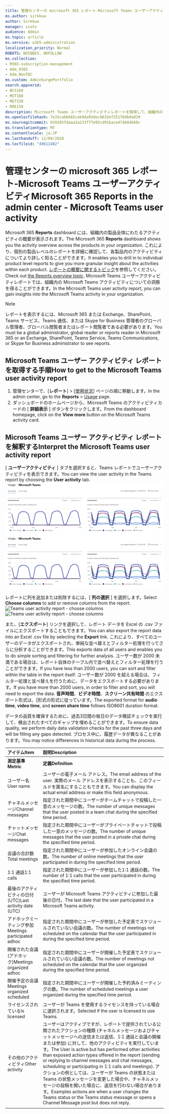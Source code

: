 ```yaml
---
title: 管理センターの microsoft 365 レポート-Microsoft Teams ユーザーアクティビティ
ms.author: sirkkuw
author: Sirkkuw
manager: scotv
audience: Admin
ms.topic: article
ms.service: o365-administration
localization_priority: Normal
ROBOTS: NOINDEX, NOFOLLOW
ms.collection:
- M365-subscription-management
- Adm_O365
- Adm_NonTOC
ms.custom: AdminSurgePortfolio
search.appverid:
- BCS160
- MST160
- MET150
- MOE150
description: Microsoft Teams ユーザーアクティビティレポートを取得して、組織内の Teams アクティビティを把握する方法について説明します。
ms.openlocfilehash: 7e32ca6b665cab9da93dec9632ef25176db0e839
ms.sourcegitcommit: 039205fdaaa2a233ff7e95cd91bace474b84b68c
ms.translationtype: MT
ms.contentlocale: ja-JP
ms.lasthandoff: 12/09/2020
ms.locfileid: "49611402"
---
```

# <a name="microsoft-365-reports-in-the-admin-center---microsoft-teams-user-activity"></a><span data-ttu-id="593e9-103">管理センターの microsoft 365 レポート-Microsoft Teams ユーザーアクティビティ</span><span class="sxs-lookup"><span data-stu-id="593e9-103">Microsoft 365 Reports in the admin center - Microsoft Teams user activity</span></span>

<span data-ttu-id="593e9-104">Microsoft 365 **Reports** dashboard には、組織内の製品全体にわたるアクティビティの概要が表示されます。</span><span class="sxs-lookup"><span data-stu-id="593e9-104">The Microsoft 365 **Reports** dashboard shows you the activity overview across the products in your organization.</span></span> <span data-ttu-id="593e9-105">これにより、個別の製品レベルのレポートを詳細に確認して、各製品内のアクティビティについてより詳しく知ることができます。</span><span class="sxs-lookup"><span data-stu-id="593e9-105">It enables you to drill in to individual product level reports to give you more granular insight about the activities within each product.</span></span> <span data-ttu-id="593e9-106">[レポートの概要に関するトピック](activity-reports.md)を参照してください。</span><span class="sxs-lookup"><span data-stu-id="593e9-106">Check out [the Reports overview topic](activity-reports.md).</span></span> <span data-ttu-id="593e9-107">Microsoft Teams ユーザーアクティビティレポートでは、組織内の Microsoft Teams アクティビティについての洞察を得ることができます。</span><span class="sxs-lookup"><span data-stu-id="593e9-107">In the Microsoft Teams user activity report, you can gain insights into the Microsoft Teams activity in your organization.</span></span>
  
> [!NOTE]
> <span data-ttu-id="593e9-108">レポートを表示するには、Microsoft 365 または Exchange、SharePoint、Teams サービス、Teams 通信、または Skype for Business 管理者のグローバル管理者、グローバル閲覧者またはレポート閲覧者である必要があります。</span><span class="sxs-lookup"><span data-stu-id="593e9-108">You must be a global administrator, global reader or reports reader in Microsoft 365 or an Exchange, SharePoint, Teams Service, Teams Communications, or Skype for Business administrator to see reports.</span></span>  
 
## <a name="how-to-get-to-the-microsoft-teams-user-activity-report"></a><span data-ttu-id="593e9-109">Microsoft Teams ユーザー アクティビティ レポートを取得する手順</span><span class="sxs-lookup"><span data-stu-id="593e9-109">How to get to the Microsoft Teams user activity report</span></span>

1. <span data-ttu-id="593e9-110">管理センターで、[**レポート**] \> [<a href="https://go.microsoft.com/fwlink/p/?linkid=2074756" target="_blank">使用状況</a>] ページの順に移動します。</span><span class="sxs-lookup"><span data-stu-id="593e9-110">In the admin center, go to the **Reports** \> <a href="https://go.microsoft.com/fwlink/p/?linkid=2074756" target="_blank">Usage</a> page.</span></span>
2. <span data-ttu-id="593e9-111">ダッシュボードのホームページから、Microsoft Teams のアクティビティカードの [ **詳細表示** ] ボタンをクリックします。</span><span class="sxs-lookup"><span data-stu-id="593e9-111">From the dashboard homepage, click on the **View more** button on the Microsoft Teams activity card.</span></span>

## <a name="interpret-the-microsoft-teams-user-activity-report"></a><span data-ttu-id="593e9-112">Microsoft Teams ユーザー アクティビティ レポートを解釈する</span><span class="sxs-lookup"><span data-stu-id="593e9-112">Interpret the Microsoft Teams user activity report</span></span>

<span data-ttu-id="593e9-113">[ **ユーザーアクティビティ** ] タブを選択すると、Teams レポートでユーザーアクティビティを表示できます。</span><span class="sxs-lookup"><span data-stu-id="593e9-113">You can view the user activity in the Teams report by choosing the **User activity** tab.</span></span> <br/><span data-ttu-id="593e9-114">![Microsoft 365 レポート-Microsoft Teams ユーザーアクティビティ。](../../media/1011877f-3cf0-4417-9447-91d0b2312aab.png)</span><span class="sxs-lookup"><span data-stu-id="593e9-114">![Microsoft 365 reports - Microsoft Teams user activity.](../../media/1011877f-3cf0-4417-9447-91d0b2312aab.png)</span></span>

<span data-ttu-id="593e9-115">レポートに列を追加または削除するには、[ **列の選択** ] を選択します。</span><span class="sxs-lookup"><span data-stu-id="593e9-115">Select **Choose columns** to add or remove columns from the report.</span></span>  <br/> <span data-ttu-id="593e9-116">![Teams user activity report - choose columns](../../media/a1513028-cf09-4186-93a6-8a203cd22475.png)</span><span class="sxs-lookup"><span data-stu-id="593e9-116">![Teams user activity report - choose columns](../../media/a1513028-cf09-4186-93a6-8a203cd22475.png)</span></span>

<span data-ttu-id="593e9-117">また、[**エクスポート**] リンクを選択して、レポート データを Excel の .csv ファイルにエクスポートすることもできます。</span><span class="sxs-lookup"><span data-stu-id="593e9-117">You can also export the report data into an Excel .csv file by selecting the **Export** link.</span></span> <span data-ttu-id="593e9-118">これにより、すべてのユーザーのデータがエクスポートされ、単純な並べ替えとフィルター処理を行ってさらに分析することができます。</span><span class="sxs-lookup"><span data-stu-id="593e9-118">This exports data of all users and enables you to do simple sorting and filtering for further analysis.</span></span> <span data-ttu-id="593e9-119">ユーザー数が 2000 未満である場合は、レポート自体のテーブル内で並べ替えとフィルター処理を行うことができます。</span><span class="sxs-lookup"><span data-stu-id="593e9-119">If you have less than 2000 users, you can sort and filter within the table in the report itself.</span></span> <span data-ttu-id="593e9-120">ユーザー数が 2000 を超える場合は、フィルター処理と並べ替えを行うために、データをエクスポートする必要があります。</span><span class="sxs-lookup"><span data-stu-id="593e9-120">If you have more than 2000 users, in order to filter and sort, you will need to export the data.</span></span> <span data-ttu-id="593e9-121">**音声時間**、**ビデオ時間**、**スクリーン共有時間** のエクスポート形式は、[形式の形式に従っています。</span><span class="sxs-lookup"><span data-stu-id="593e9-121">The exported format for **audio time**, **video time**, and **screen share time** follows ISO8601 duration format.</span></span>

<span data-ttu-id="593e9-122">データの品質を確保するために、過去3日間の毎日のデータ検証チェックを実行して、検出されたすべてのギャップを埋めることができます。</span><span class="sxs-lookup"><span data-stu-id="593e9-122">To ensure data quality, we perform daily data validation checks for the past three days and will be filling any gaps detected.</span></span> <span data-ttu-id="593e9-123">プロセス中に、履歴データが異なることがあります。</span><span class="sxs-lookup"><span data-stu-id="593e9-123">You may notice differences in historical data during the process.</span></span>

|<span data-ttu-id="593e9-124">アイテム</span><span class="sxs-lookup"><span data-stu-id="593e9-124">Item</span></span>|<span data-ttu-id="593e9-125">説明</span><span class="sxs-lookup"><span data-stu-id="593e9-125">Description</span></span>|
|:-----|:-----|
|<span data-ttu-id="593e9-126">**測定基準**</span><span class="sxs-lookup"><span data-stu-id="593e9-126">**Metric**</span></span>|<span data-ttu-id="593e9-127">**定義**</span><span class="sxs-lookup"><span data-stu-id="593e9-127">**Definition**</span></span>|
|<span data-ttu-id="593e9-128">ユーザー名</span><span class="sxs-lookup"><span data-stu-id="593e9-128">User name</span></span>  <br/> |<span data-ttu-id="593e9-129">ユーザーの電子メール アドレス。</span><span class="sxs-lookup"><span data-stu-id="593e9-129">The email address of the user.</span></span> <span data-ttu-id="593e9-130">実際のメール アドレスを表示することも、このフィールドを匿名にすることもできます。</span><span class="sxs-lookup"><span data-stu-id="593e9-130">You can display the actual email address or make this field anonymous.</span></span>   <br/> |
|<span data-ttu-id="593e9-131">チャネルメッセージ</span><span class="sxs-lookup"><span data-stu-id="593e9-131">Channel messages</span></span>   <br/> |<span data-ttu-id="593e9-132">指定された期間中にユーザーがチームチャットで投稿した一意のメッセージの数。</span><span class="sxs-lookup"><span data-stu-id="593e9-132">The number of unique messages that the user posted in a team chat during the specified time period.</span></span>  <br/> |
|<span data-ttu-id="593e9-133">チャットメッセージ</span><span class="sxs-lookup"><span data-stu-id="593e9-133">Chat messages</span></span>   <br/> |<span data-ttu-id="593e9-134">指定された期間中にユーザーがプライベートチャットで投稿した一意のメッセージの数。</span><span class="sxs-lookup"><span data-stu-id="593e9-134">The number of unique messages that the user posted in a private chat during the specified time period.</span></span>  <br/> |
|<span data-ttu-id="593e9-135">会議の合計数</span><span class="sxs-lookup"><span data-stu-id="593e9-135">Total meetings</span></span>   <br/> |<span data-ttu-id="593e9-136">指定された期間中にユーザーが参加したオンライン会議の数。</span><span class="sxs-lookup"><span data-stu-id="593e9-136">The number of online meetings that the user participated in during the specified time period.</span></span>  <br/> |
|<span data-ttu-id="593e9-137">1:1 通話</span><span class="sxs-lookup"><span data-stu-id="593e9-137">1:1 calls</span></span>   <br/> | <span data-ttu-id="593e9-138">指定された期間中にユーザーが参加した1:1 通話の数。</span><span class="sxs-lookup"><span data-stu-id="593e9-138">The number of 1:1 calls that the user participated in during the specified time period.</span></span>  <br/> |
|<span data-ttu-id="593e9-139">最後のアクティビティの日付 (UTC)</span><span class="sxs-lookup"><span data-stu-id="593e9-139">Last activity date (UTC)</span></span>  <br/> |<span data-ttu-id="593e9-140">ユーザーが Microsoft Teams アクティビティに参加した最後の日付。</span><span class="sxs-lookup"><span data-stu-id="593e9-140">The last date that the user participated in a Microsoft Teams activity.</span></span><br/> |
|<span data-ttu-id="593e9-141">アドホックミーティング参加</span><span class="sxs-lookup"><span data-stu-id="593e9-141">Meetings participated adhoc</span></span>   <br/> | <span data-ttu-id="593e9-142">指定された期間中にユーザーが参加した予定表でスケジュールされていない会議の数。</span><span class="sxs-lookup"><span data-stu-id="593e9-142">The number of meetings not scheduled on the calendar that the user participated in during the specified time period.</span></span>  <br/> |
|<span data-ttu-id="593e9-143">開催された会議 (アドホック)</span><span class="sxs-lookup"><span data-stu-id="593e9-143">Meetings organized adhoc</span></span> <br/> |<span data-ttu-id="593e9-144">指定された期間中にユーザーが開催した予定表でスケジュールされていない会議の数。</span><span class="sxs-lookup"><span data-stu-id="593e9-144">The number of meetings not scheduled on the calendar that the user organized during the specified time period.</span></span> <br/>|
|<span data-ttu-id="593e9-145">開催予定の会議</span><span class="sxs-lookup"><span data-stu-id="593e9-145">Meetings organized scheduled</span></span>  <br/> |<span data-ttu-id="593e9-146">指定された期間中にユーザーが開催した予約済みミーティングの数。</span><span class="sxs-lookup"><span data-stu-id="593e9-146">The number of scheduled meetings  a user organized during the specified time period.</span></span>  <br/> |
|<span data-ttu-id="593e9-147">ライセンスされている</span><span class="sxs-lookup"><span data-stu-id="593e9-147">Is licensed</span></span> |<span data-ttu-id="593e9-148">ユーザーが Teams を使用するライセンスを持っている場合に選択されます。</span><span class="sxs-lookup"><span data-stu-id="593e9-148">Selected if the user is licensed to use Teams.</span></span>|
|<span data-ttu-id="593e9-149">その他のアクティビティ</span><span class="sxs-lookup"><span data-stu-id="593e9-149">Other activity</span></span>|<span data-ttu-id="593e9-150">ユーザーはアクティブですが、レポートで提供されている公開されたアクションの種類 (チャネルメッセージおよびチャットメッセージへの送信または返信、1:1 通話と会議の開催または参加) に対して、他のアクティビティを実行しています。</span><span class="sxs-lookup"><span data-stu-id="593e9-150">The User is active but has performed other activities than exposed action types offered in the report (sending or replying to channel messages and chat messages, scheduling or participating in 1:1 calls and meetings).</span></span> <span data-ttu-id="593e9-151">アクションの例としては、ユーザーが Teams の状態または Teams の状態メッセージを変更した場合や、チャネルメッセージの投稿を開いた場合に、返信を行わない場合があります。</span><span class="sxs-lookup"><span data-stu-id="593e9-151">Examples actions are when a user changes the Teams status or the Teams status message or opens a Channel Message post but does not reply.</span></span> |
|||